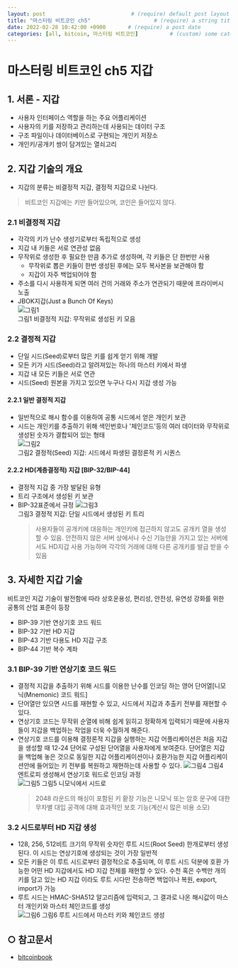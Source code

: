 ```yaml
---
layout: post                           # (require) default post layout
title: "마스터링 비트코인 ch5"                    # (require) a string title
date: 2022-02-28 10:42:00 +0900       # (require) a post date
categories: [all, bitcoin, 마스터링 비트코인]          # (custom) some categories, but makesure these categories already exists inside path of `category/`
---
```


# 마스터링 비트코인 ch5 지갑

## 1. 서론 - 지갑
* 사용자 인터페이스 역할을 하는 주요 어플리케이션
* 사용자의 키를 저장하고 관리하는데 사용되는 데이터 구조
* 구조 파일이나 데이터베이스로 구현되는 개인키 저장소
* 개인키/공개키 쌍이 담겨있는 열쇠고리

## 2. 지갑 기술의 개요
* 지갑의 분류는 비결정적 지갑, 결정적 지갑으로 나뉜다.
> 비트코인 지갑에는 키만 들어있으며, 코인은 들어있지 않다.

### 2.1 비결정적 지갑
* 각각의 키가 난수 생성기로부터 독립적으로 생성
* 지갑 내 키들은 서로 연관성 없음
* 무작위로 생성한 후 필요한 만큼 추가로 생성하며, 각 키들은 단 한번만 사용
  - 무작위로 뽑은 키들이 한번 생성된 후에는 모두 복사본을 보관해야 함
  - 지갑이 자주 백업되어야 함
* 주소를 다시 사용하게 되면 여러 건의 거래와 주소가 연관되기 때문에 프라이버시 노출  
* JBOK지갑(Just a Bunch Of Keys)  
![그림1](https://raw.githubusercontent.com/hanscom95/hanscom95.github.io/master/static/img/_posts/bitcoinbook_ch5_1.png)  
그림1 비결정적 지갑: 무작위로 생성된 키 모음
  
### 2.2 결정적 지갑
* 단일 시드(Seed)로부터 많은 키를 쉽게 얻기 위해 개발
* 모든 키가 시드(Seed)라고 알려져있는 하나의 마스터 키에서 파생
* 지갑 내 모든 키들은 서로 연관 
* 시드(Seed) 원본을 가지고 있으면 누구나 다시 지갑 생성 가능

#### 2.2.1 일반 결정적 지갑
* 일반적으로 해시 함수를 이용하여 공통 시드에서 얻은 개인키 보관
* 시드는 개인키를 추출하기 위해 색인번호나 '체인코드'등의 여러 데이터와 무작위로 생성된 숫자가 결합되어 있는 형태  
![그림2](https://raw.githubusercontent.com/hanscom95/hanscom95.github.io/master/static/img/_posts/bitcoinbook_ch5_2.png)  
그림2 결정적(Seed) 지갑: 시드에서 파생된 결정론적 키 시퀀스
  
#### 2.2.2 HD(계층결정적) 지갑 [BIP-32/BIP-44]
* 결정적 지갑 중 가장 발달된 유형
* 트리 구조에서 생성된 키 보관
* BIP-32표준에서 규정
![그림3](https://raw.githubusercontent.com/hanscom95/hanscom95.github.io/master/static/img/_posts/bitcoinbook_ch5_3.png)  
그림3 결정적 지갑: 단일 시드에서 생성된 키 트리
  > 사용자들이 공개키에 대응하는 개인키에 접근하지 않고도 공개키 열을 생성할 수 있음. 안전하지 않은 서버 상에서나 수신 기능만을 가지고 있는 서버에서도 HD지갑 사용 가능하며 각각의 거래에 대해 다른 공개키를 발급 받을 수 있음

## 3. 자세한 지갑 기술
비트코인 지갑 기술이 발전함에 따라 상호운용성, 편리성, 안전성, 유연성 강화를 위한 공통의 산업 표준이 등장 
* BIP-39 기반 연상기호 코드 워드
* BIP-32 기반 HD 지갑
* BIP-43 기반 다용도 HD 지갑 구조
* BIP-44 기반 복수 계좌

### 3.1 BIP-39 기반 연상기호 코드 워드
* 결정적 지갑을 추출하기 위해 시드를 이용한 난수를 인코딩 하는 영어 단어열[니모닉(Mnemonic) 코드 워드]
* 단어열만 있으면 시드를 재현할 수 있고, 시드에서 지갑과 추출키 전부를 재현할 수 있다.
* 연상기호 코드는 무작위 순열에 비해 쉽게 읽히고 정확하게 입력되기 때문에 사용자들이 지갑을 백업하는 작업을 더욱 수월하게 해준다.
* 연상기호 코드를 이용해 결정론적 지갑을 실행하는 지갑 어플리케이션은 처음 지갑을 생성할 때 12-24 단어로 구성된 단어열을 사용자에게 보여준다. 단어열은 지갑을 백업해 놓은 것으로 동일한 지갑 어플리케이션이나 호환가능한 지갑 어플리케이션안에 들어있는 키 전부를 복원하고 재현하는데 사용할 수 있다.
![그림4](https://raw.githubusercontent.com/hanscom95/hanscom95.github.io/master/static/img/_posts/bitcoinbook_ch5_4.png)
그림4 엔트로피 생성해서 연상기호 워드로 인코딩 과정  
![그림5](https://raw.githubusercontent.com/hanscom95/hanscom95.github.io/master/static/img/_posts/bitcoinbook_ch5_5.png)
그림5 니모닉에서 시드로
    > 2048 라운드의 해싱이 포함된 키 홛장 기능은 니모닉 또는 암호 문구에 대한 무차별 대입 공격에 대해 효과적인 보호 기능(계산시 많은 비용 소모)  

### 3.2 시드로부터 HD 지갑 생성
* 128, 256, 512비트 크기의 무작위 숫자인 루트 시드(Root Seed) 한개로부터 생성된다. 이 시드는 연상기호에 생성되는 것이 가장 일반적
* 모든 키들은 이 루트 시드로부터 결정적으로 추출되며, 이 루트 시드 덕분에 호환 가능한 어떤 HD 지갑에서도 HD 지갑 전체를 재현할 수 있다. 수천 혹은 수백만 개의 키를 담고 있는 HD 지갑 이라도 루트 시다만 전송하면 백업이나 복원, export, import가 가능
* 루트 시드는 HMAC-SHA512 알고리즘에 입력되고, 그 결과로 나온 해시값이 마스터 개인키와 마스터 체인코드를 생성  
![그림6](https://raw.githubusercontent.com/hanscom95/hanscom95.github.io/master/static/img/_posts/bitcoinbook_ch5_6.png)
그림6 루트 시드에서 마스터 키와 체인코드 생성

## ○ 참고문서
* [bitcoinbook](https://github.com/bitcoinbook/bitcoinbook/blob/develop/ch05.asciidoc)